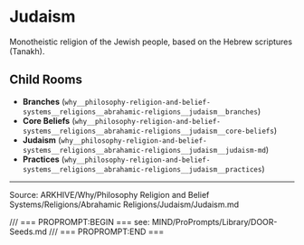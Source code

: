 # Judaism

Monotheistic religion of the Jewish people, based on the Hebrew scriptures (Tanakh).

## Child Rooms
- **Branches** (`why__philosophy-religion-and-belief-systems__religions__abrahamic-religions__judaism__branches`)
- **Core Beliefs** (`why__philosophy-religion-and-belief-systems__religions__abrahamic-religions__judaism__core-beliefs`)
- **Judaism** (`why__philosophy-religion-and-belief-systems__religions__abrahamic-religions__judaism__judaism-md`)
- **Practices** (`why__philosophy-religion-and-belief-systems__religions__abrahamic-religions__judaism__practices`)

---
Source: ARKHIVE/Why/Philosophy Religion and Belief Systems/Religions/Abrahamic Religions/Judaism/Judaism.md

/// === PROPROMPT:BEGIN ===
see: MIND/ProPrompts/Library/DOOR-Seeds.md
/// === PROPROMPT:END ===
